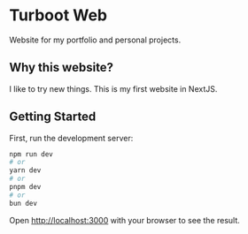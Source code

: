 # Turboot Web

Website for my portfolio and personal projects.

## Why this website?

I like to try new things. This is my first website in NextJS.

## Getting Started

First, run the development server:

```bash
npm run dev
# or
yarn dev
# or
pnpm dev
# or
bun dev
```

Open [http://localhost:3000](http://localhost:3000) with your browser to see the result.
